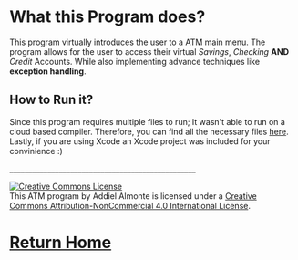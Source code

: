 # What this Program does?

This program virtually introduces the user to a ATM main menu. The program allows for the user to access their virtual *Savings*, *Checking* **AND** *Credit* Accounts. While also implementing advance techniques like **exception handling**. 


## How to Run it?

Since this program requires multiple files to run; It wasn't able to run on a cloud based compiler. Therefore, you can find all the necessary files [here](https://github.com/Speedmirage/ATM). Lastly, if you are using Xcode an Xcode project was included for your convinience :)




**_________________________________________________**


<a rel="license" href="http://creativecommons.org/licenses/by-nc/4.0/"><img alt="Creative Commons License" style="border-width:0" src="https://i.creativecommons.org/l/by-nc/4.0/88x31.png" /></a><br />This ATM program by Addiel Almonte is licensed under a <a rel="license" href="http://creativecommons.org/licenses/by-nc/4.0/">Creative Commons Attribution-NonCommercial 4.0 International License</a>.


# [Return Home](http://speedmirage.me)
